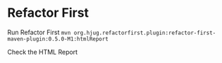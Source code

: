 # Refactor First


Run Refactor First
    `mvn org.hjug.refactorfirst.plugin:refactor-first-maven-plugin:0.5.0-M1:htmlReport`

Check the HTML Report

